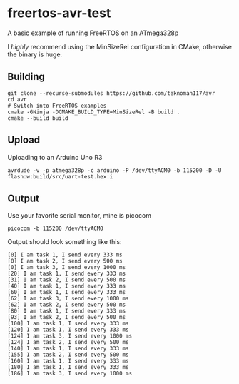 freertos-avr-test
=============

A basic example of running FreeRTOS on an ATmega328p

I *highly* recommend using the MinSizeRel configuration in CMake, otherwise the binary is huge.

Building
--------
```
git clone --recurse-submodules https://github.com/teknoman117/avr
cd avr
# Switch into FreeRTOS examples
cmake -GNinja -DCMAKE_BUILD_TYPE=MinSizeRel -B build .
cmake --build build
```

Upload
------
Uploading to an Arduino Uno R3
```
avrdude -v -p atmega328p -c arduino -P /dev/ttyACM0 -b 115200 -D -U flash:w:build/src/uart-test.hex:i
```

Output
------
Use your favorite serial monitor, mine is picocom
```
picocom -b 115200 /dev/ttyACM0
```

Output should look something like this:
```
[0] I am task 1, I send every 333 ms
[0] I am task 2, I send every 500 ms
[0] I am task 3, I send every 1000 ms
[20] I am task 1, I send every 333 ms
[31] I am task 2, I send every 500 ms
[40] I am task 1, I send every 333 ms
[60] I am task 1, I send every 333 ms
[62] I am task 3, I send every 1000 ms
[62] I am task 2, I send every 500 ms
[80] I am task 1, I send every 333 ms
[93] I am task 2, I send every 500 ms
[100] I am task 1, I send every 333 ms
[120] I am task 1, I send every 333 ms
[124] I am task 3, I send every 1000 ms
[124] I am task 2, I send every 500 ms
[140] I am task 1, I send every 333 ms
[155] I am task 2, I send every 500 ms
[160] I am task 1, I send every 333 ms
[180] I am task 1, I send every 333 ms
[186] I am task 3, I send every 1000 ms
```
